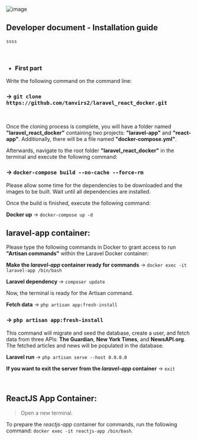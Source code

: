 ![image](https://github.com/tanvirs2/laravel_react_docker/assets/11763906/4d89fafb-0ad5-4638-9ddc-141a47a1f7da)
 
## Developer document - Installation guide

```sh
ssss
```
 
<br/>
 
+ ### First part
 
Write the following command on the command line:
 
### → `git clone https://github.com/tanvirs2/laravel_react_docker.git`
 
<br/>
 
 
Once the cloning process is complete, you will have a folder named **"laravel_react_docker"** 
containing two projects: **"laravel-app"** and **"react-app"**. 
Additionally, there will be a file named **"docker-compose.yml"**.
 
Afterwards, navigate to the root folder **"laravel_react_docker"** in the terminal 
and execute the following command:
 
### → `docker-compose build --no-cache --force-rm`
 
Please allow some time for the dependencies to be downloaded and the images to be built. 
Wait until all dependencies are installed.
 
Once the build is finished, execute the following command:
 
**Docker up** → `docker-compose up -d`
 
## laravel-app container:
 
Please type the following commands in Docker to grant access to run **"Artisan commands"** within the Laravel Docker container:
 
**Make the *laravel-app* container ready for commands** → `docker exec -it laravel-app /bin/bash`
 
**Laravel dependency** → `composer update`
 
Now, the terminal is ready for the Artisan command.
 
**Fetch data** → `php artisan app:fresh-install`
 
### → `php artisan app:fresh-install`
 
This command will migrate and seed the database, create a user, and fetch data from three APIs: **The Guardian**, **New York Times**, and **NewsAPI.org**. The fetched articles and news will be populated in the database.
 
 
**Laravel run** → `php artisan serve --host 0.0.0.0`
 
 
**If you want to exit the server from the *laravel-app* container** → `exit`
 
<br/>
 
## ReactJS App Container:
 
> Open a new terminal.
 
To prepare the *reactjs-app* container for commands, run the following command: `docker exec -it reactjs-app /bin/bash`.
